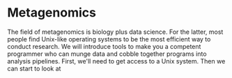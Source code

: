 # Metagenomics

The field of metagenomics is biology plus data science.  For the latter, most people find Unix-like operating systems to be the most efficient way to conduct research.  We will introduce tools to make you a competent programmer who can munge data and cobble together programs into analysis pipelines.  First, we'll need to get access to a Unix system.  Then we can start to look at